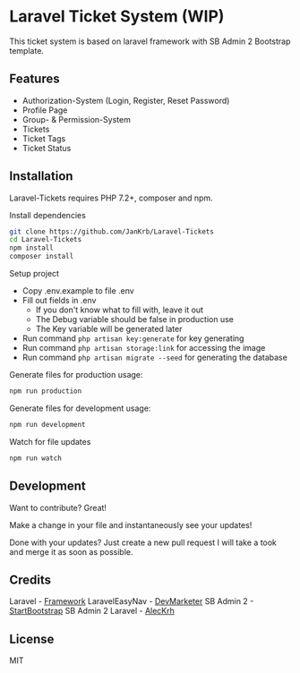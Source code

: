 # Laravel Ticket System (WIP)
This ticket system is based on laravel framework with SB Admin 2 Bootstrap template.

## Features

- Authorization-System (Login, Register, Reset Password)
- Profile Page
- Group- & Permission-System
- Tickets
- Ticket Tags
- Ticket Status 

## Installation

Laravel-Tickets requires PHP 7.2+, composer and npm.

Install dependencies
```sh
git clone https://github.com/JanKrb/Laravel-Tickets
cd Laravel-Tickets
npm install
composer install
```

Setup project

- Copy .env.example to file .env
- Fill out fields in .env
    - If you don't know what to fill with, leave it out
    - The Debug variable should be false in production use
    - The Key variable will be generated later
- Run command ``php artisan key:generate`` for key generating
- Run command ``php artisan storage:link`` for accessing the image
- Run command ``php artisan migrate --seed`` for generating the database

Generate files for production usage:
```sh
npm run production
```

Generate files for development usage:
```sh
npm run development
```

Watch for file updates
```sh
npm run watch
```

## Development

Want to contribute? Great!

Make a change in your file and instantaneously see your updates!

Done with your updates? Just create a new pull request I will take a took and merge it as soon as possible.

## Credits
Laravel - [Framework](https://laravel.com/)
LaravelEasyNav - [DevMarketer](https://github.com/DevMarketer/LaravelEasyNav)
SB Admin 2 - [StartBootstrap](https://github.com/startbootstrap/startbootstrap-sb-admin-2)
SB Admin 2 Laravel - [AlecKrh](https://github.com/aleckrh/laravel-sb-admin-2)
## License

MIT
